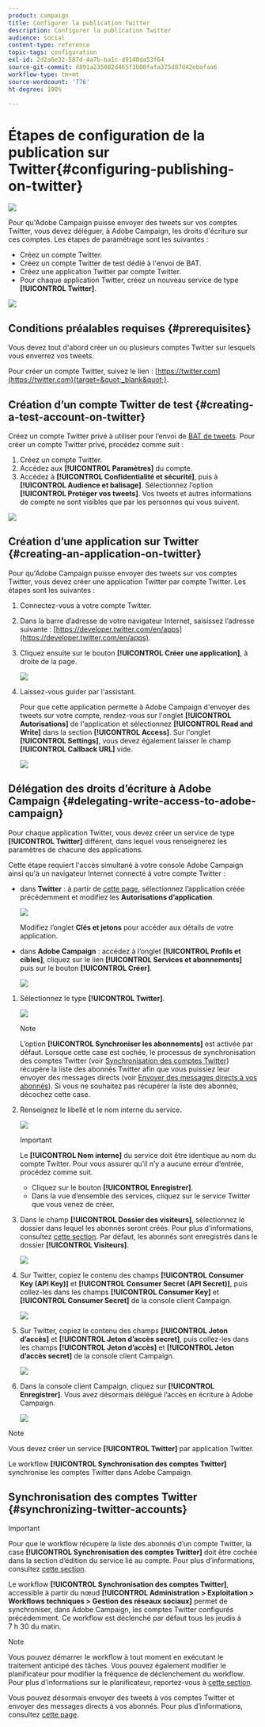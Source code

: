 ```yaml
---
product: campaign
title: Configurer la publication Twitter
description: Configurer la publication Twitter
audience: social
content-type: reference
topic-tags: configuration
exl-id: 2d2a6e32-587d-4a7b-ba1c-d9140da53f64
source-git-commit: d891a235002d465f3b00fafa375d87d42ebafaa6
workflow-type: tm+mt
source-wordcount: '776'
ht-degree: 100%

---
```


# Étapes de configuration de la publication sur Twitter{#configuring-publishing-on-twitter}

![](../../assets/v7-only.svg)

Pour qu&#39;Adobe Campaign puisse envoyer des tweets sur vos comptes Twitter, vous devez déléguer, à Adobe Campaign, les droits d&#39;écriture sur ces comptes. Les étapes de paramétrage sont les suivantes :

* Créez un compte Twitter.
* Créez un compte Twitter de test dédié à l&#39;envoi de BAT.
* Créez une application Twitter par compte Twitter.
* Pour chaque application Twitter, créez un nouveau service de type **[!UICONTROL Twitter]**.

![](assets/social_diagram_twitter_service.png)

## Conditions préalables requises {#prerequisites}

Vous devez tout d&#39;abord créer un ou plusieurs comptes Twitter sur lesquels vous enverrez vos tweets.

Pour créer un compte Twitter, suivez le lien : [https://twitter.com](https://twitter.com){target=&quot;_blank&quot;}.

## Création d’un compte Twitter de test {#creating-a-test-account-on-twitter}

Créez un compte Twitter privé à utiliser pour l’envoi de [BAT de tweets](../../social/using/publishing-on-twitter.md#sending-the-proof). Pour créer un compte Twitter privé, procédez comme suit :

1. Créez un compte Twitter.
1. Accédez aux **[!UICONTROL Paramètres]** du compte.
1. Accédez à **[!UICONTROL Confidentialité et sécurité]**, puis à **[!UICONTROL Audience et balisage]**. Sélectionnez l’option **[!UICONTROL Protéger vos tweets]**. Vos tweets et autres informations de compte ne sont visibles que par les personnes qui vous suivent.

![](assets/social_twitter_test_page.png)

## Création d’une application sur Twitter {#creating-an-application-on-twitter}

Pour qu&#39;Adobe Campaign puisse envoyer des tweets sur vos comptes Twitter, vous devez créer une application Twitter par compte Twitter. Les étapes sont les suivantes :

1. Connectez-vous à votre compte Twitter.
1. Dans la barre d’adresse de votre navigateur Internet, saisissez l’adresse suivante : [https://developer.twitter.com/en/apps](https://developer.twitter.com/en/apps).
1. Cliquez ensuite sur le bouton **[!UICONTROL Créer une application]**, à droite de la page.

   ![](assets/social_create_twitter_app_001.png)

1. Laissez-vous guider par l&#39;assistant.

   Pour que cette application permette à Adobe Campaign d&#39;envoyer des tweets sur votre compte, rendez-vous sur l&#39;onglet **[!UICONTROL Autorisations]** de l&#39;application et sélectionnez **[!UICONTROL Read and Write]** dans la section **[!UICONTROL Access]**. Sur l&#39;onglet **[!UICONTROL Settings]**, vous devez également laisser le champ **[!UICONTROL Callback URL]** vide.

   ![](assets/social_create_twitter_app_002.png)

## Délégation des droits d’écriture à Adobe Campaign {#delegating-write-access-to-adobe-campaign}

Pour chaque application Twitter, vous devez créer un service de type **[!UICONTROL Twitter]** différent, dans lequel vous renseignerez les paramètres de chacune des applications.

Cette étape requiert l&#39;accès simultané à votre console Adobe Campaign ainsi qu&#39;à un navigateur Internet connecté à votre compte Twitter :

* dans **Twitter** : à partir de [cette page](https://developer.twitter.com/en/portal/projects-and-apps), sélectionnez l’application créée précédemment et modifiez les **Autorisations d’application**.

   ![](assets/social_twitter_service_002.png)

   Modifiez l’onglet **Clés et jetons** pour accéder aux détails de votre application.

* dans **Adobe Campaign** : accédez à l’onglet **[!UICONTROL Profils et cibles]**, cliquez sur le lien **[!UICONTROL Services et abonnements]** puis sur le bouton **[!UICONTROL Créer]**.

   ![](assets/social_twitter_service_007.png)

1. Sélectionnez le type **[!UICONTROL Twitter]**.

   ![](assets/social_twitter_service_008.png)

   >[!NOTE]
   >
   >L’option **[!UICONTROL Synchroniser les abonnements]** est activée par défaut. Lorsque cette case est cochée, le processus de synchronisation des comptes Twitter (voir [Synchronisation des comptes Twitter](#synchronizing-twitter-accounts)) récupère la liste des abonnés Twitter afin que vous puissiez leur envoyer des messages directs (voir [Envoyer des messages directs à vos abonnés](../../social/using/publishing-on-twitter.md#sending-direct-messages-to-subscribers)). Si vous ne souhaitez pas récupérer la liste des abonnés, décochez cette case.

1. Renseignez le libellé et le nom interne du service.

   ![](assets/social_twitter_service_009.png)

   >[!IMPORTANT]
   >
   >Le **[!UICONTROL Nom interne]** du service doit être identique au nom du compte Twitter. Pour vous assurer qu’il n’y a aucune erreur d’entrée, procédez comme suit.

   * Cliquez sur le bouton **[!UICONTROL Enregistrer]**.
   * Dans la vue d’ensemble des services, cliquez sur le service Twitter que vous venez de créer.

   <!-- * Select the **[!UICONTROL Twitter page]** tab. The Twitter account should be displayed. 
    
      ![](assets/social_twitter_service_010.png)-->

1. Dans le champ **[!UICONTROL Dossier des visiteurs]**, sélectionnez le dossier dans lequel les abonnés seront créés. Pour plus d’informations, consultez [cette section](../../social/using/publishing-on-twitter.md#operating-principle). Par défaut, les abonnés sont enregistrés dans le dossier **[!UICONTROL Visiteurs]**.

   ![](assets/social_twitter_service_010_b.png)

1. Sur Twitter, copiez le contenu des champs **[!UICONTROL Consumer Key (API Key)]** et **[!UICONTROL Consumer Secret (API Secret)]**, puis collez-les dans les champs **[!UICONTROL Consumer Key]** et **[!UICONTROL Consumer Secret]** de la console client Campaign.

   ![](assets/social_twitter_service_012.png)

1. Sur Twitter, copiez le contenu des champs **[!UICONTROL Jeton d’accès]** et **[!UICONTROL Jeton d’accès secret]**, puis collez-les dans les champs **[!UICONTROL Jeton d’accès]** et **[!UICONTROL Jeton d’accès secret]** de la console client Campaign.

   ![](assets/social_twitter_service_013.png)

1. Dans la console client Campaign, cliquez sur **[!UICONTROL Enregistrer]**. Vous avez désormais délégué l’accès en écriture à Adobe Campaign.

   ![](assets/social_twitter_service_014.png)

>[!NOTE]
>
>Vous devez créer un service **[!UICONTROL Twitter]** par application Twitter.

Le workflow **[!UICONTROL Synchronisation des comptes Twitter]** synchronise les comptes Twitter dans Adobe Campaign.

## Synchronisation des comptes Twitter {#synchronizing-twitter-accounts}

>[!IMPORTANT]
>
>Pour que le workflow récupère la liste des abonnés d’un compte Twitter, la case **[!UICONTROL Synchronisation des comptes Twitter]** doit être cochée dans la section d’édition du service lié au compte. Pour plus d’informations, consultez [cette section](#delegating-write-access-to-adobe-campaign).

Le workflow **[!UICONTROL Synchronisation des comptes Twitter]**, accessible à partir du nœud **[!UICONTROL Administration > Exploitation > Workflows techniques > Gestion des réseaux sociaux]** permet de synchroniser, dans Adobe Campaign, les comptes Twitter configurés précédemment. Ce workflow est déclenché par défaut tous les jeudis à 7 h 30 du matin.

>[!NOTE]
>
>Vous pouvez démarrer le workflow à tout moment en exécutant le traitement anticipé des tâches. Vous pouvez également modifier le planificateur pour modifier la fréquence de déclenchement du workflow. Pour plus d’informations sur le planificateur, reportez-vous à [cette section](../../workflow/using/scheduler.md).

Vous pouvez désormais envoyer des tweets à vos comptes Twitter et envoyer des messages directs à vos abonnés. Pour plus dʼinformations, consultez [cette page](../../social/using/publishing-on-twitter.md).
